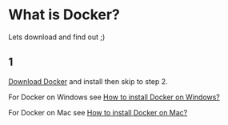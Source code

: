 # What is Docker?

Lets download and find out ;)

## 1
[Download Docker](https://download.docker.com/win/stable/InstallDocker.msi)
and install then skip to step 2.

For Docker on Windows see [How to install Docker on Windows?](//How%20To%20install%20Docker%20on%20Windows?.ipynb)

For Docker on Mac see [How to install Docker on Mac?](//How%20To%20install%20Docker%20on%20Windows?.ipynb)
